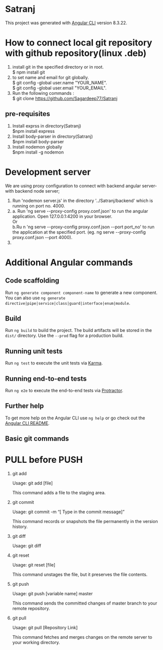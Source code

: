 # Satranj

This project was generated with [Angular CLI](https://github.com/angular/angular-cli) version 8.3.22.


# How to connect local git repository with github repository(linux .deb)
1. install git in the specified directory or in root.  
    $ npm install git 
2. to set name and email for git globally.  
    $ git config -global user.name "YOUR_NAME".  
    $ git config -global user.email "YOUR_EMAIL".
2. Run the following commands :   
    $ git clone https://github.com/Sagardeep77/Satranj

<!-- 3. Go inside the directory ../Satranj and run the following commands:
    $ git init 
    <!-- $ git add -A
    $ git commit -m "First commit from new computer"
    $ git remote add origin https://github.com/Sagardeep77/Satranj -->

<!-- All of that should have been:



which would have automatically copied the contents of the remote repo and added it as the remote origin. You're not meant to be doing that by hand.

 

If there are local files to add that aren't in the remote repo, those can be added after the clone operation. Then the history won't be divergent, the new commit will have the HEAD of the remote repo as its parent, and git push will go right through.

 

The key is right in the name of the remote: "origin". It's meant to be the source of your local repo's copy of the history, not the destination for it.

 

The accepted answer may be the solution to this problem, when it's already happened, but it's much better to never get into that situation in the first place. -->

## pre-requisites

1. Install exprss in directory(Satranj)   
     $npm install express
2. Install body-parser in directory(Satranj)   
     $npm install body-parser 
3. Install nodemon globally   
     $npm install -g nodemon


# Development server

We are using proxy configuration to connect with backend angular server- with backend node server;  
1. Run 'nodemon server.js' in the directory '../Satranj/backend' which is running on port no. 4000.
2. 
    a. Run 'ng serve --proxy-config proxy.conf.json' to run the angular application. Open 127.0.0.1:4200 in your browser.  
      Or  
    b.Ru n 'ng serve --proxy-config proxy.conf.json --port port_no' to run the application at the specified port. (eg. ng serve --proxy-config proxy.conf.json --port 4000).
3. 


# Additional Angular commands

## Code scaffolding

Run `ng generate component component-name` to generate a new component. You can also use `ng generate directive|pipe|service|class|guard|interface|enum|module`.

## Build 

Run `ng build` to build the project. The build artifacts will be stored in the `dist/` directory. Use the `--prod` flag for a production build.

## Running unit tests

Run `ng test` to execute the unit tests via [Karma](https://karma-runner.github.io).

## Running end-to-end tests

Run `ng e2e` to execute the end-to-end tests via [Protractor](http://www.protractortest.org/).

## Further help

To get more help on the Angular CLI use `ng help` or go check out the [Angular CLI README](https://github.com/angular/angular-cli/blob/master/README.md).




## Basic git commands

# PULL before PUSH

1. git add  

    Usage: git add [file]  

    This command adds a file to the staging area.  

2. git commit  

    Usage: git commit -m “[ Type in the commit message]”  

    This command records or snapshots the file permanently in the version history.  

3. git diff  
 
    Usage: git diff  

4.  git reset  

    Usage: git reset [file]  

    This command unstages the file, but it preserves the file contents.  

5. git push  

    Usage: git push [variable name] master  

    This command sends the committed changes of master branch to your remote repository.  

6. git pull  

    Usage:  git pull [Repository Link]  

    This command fetches and merges changes on the remote server to your working directory.  
